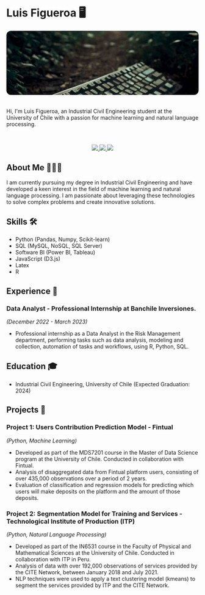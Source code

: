 # Luis Figueroa  🖥️

<div align="center">
    <img src='banner2.jpeg' style="border-radius: 12px"> 
    <em></em>
</div>
<br>

Hi, I'm Luis Figueroa, an Industrial Civil Engineering student at the University of Chile with a passion for machine learning and natural language processing.

<br>

<p align="center">
    <a href="https://www.linkedin.com/in/luis-figueroa-guevara-b35197214/">
        <img src="https://img.shields.io/badge/LinkedIn-0077B5?style=for-the-badge&logo=linkedin&logoColor=white"/>
    </a>
    <a href="mailto:luis.h.figueroa.g@gmail.com">
        <img src="https://img.shields.io/badge/Gmail-D14836?style=for-the-badge&logo=gmail&logoColor=white"/>
    </a>
    <a href="CV.pdf">
        <img src="https://img.shields.io/badge/Resume-Blue?style=for-the-badge&logoColor=white"/>
    </a>
</p>


## About Me 👨🏻‍💻

I am currently pursuing my degree in Industrial Civil Engineering and have developed a keen interest in the field of machine learning and natural language processing. I am passionate about leveraging these technologies to solve complex problems and create innovative solutions.

## Skills 🛠

- Python (Pandas, Numpy, Scikit-learn)
- SQL (MySQL, NoSQL, SQL Server)
- Software BI (Power BI, Tableau)
- JavaScript (D3.js)
- Latex
- R


## Experience 💼

### Data Analyst - Professional Internship at Banchile Inversiones.
*(December 2022 - March 2023)*

- Professional internship as a Data Analyst in the Risk Management department, performing tasks such as data analysis, modeling and collection, automation of tasks and workflows, using R, Python, SQL.

## Education 🎓

- Industrial Civil Engineering, University of Chile (Expected Graduation: 2024)

## Projects 📝

### Project 1: Users Contribution Prediction Model - Fintual
*(Python, Machine Learning)*

- Developed as part of the MDS7201 course in the Master of Data Science program at the University of Chile. Conducted in collaboration with Fintual.
- Analysis of disaggregated data from Fintual platform users, consisting of over 435,000 observations over a period of 2 years.
- Evaluation of classification and regression models for predicting which users will make deposits on the platform and the amount of those deposits.

### Project 2: Segmentation Model for Training and Services - Technological Institute of Production (ITP)
*(Python, Natural Language Processing)*

- Developed as part of the IN6531 course in the Faculty of Physical and Mathematical Sciences at the University of Chile. Conducted in collaboration with ITP in Peru.
- Analysis of data with over 192,000 observations of services provided by the CITE Network, between January 2018 and July 2021.
- NLP techniques were used to apply a text clustering model (kmeans) to segment the services provided by ITP and the CITE Network.


